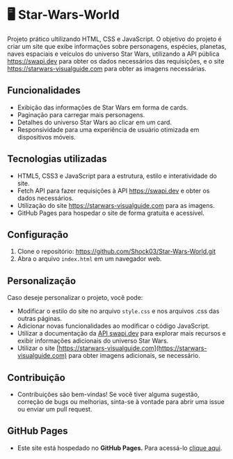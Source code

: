 # 🖥️ Star-Wars-World
Projeto prático ultilizando HTML, CSS e JavaScript. O objetivo do projeto é criar um site que exibe informações sobre personagens, espécies, planetas, naves espaciais e veículos do universo Star Wars, utilizando a API pública https://swapi.dev para obter os dados necessários das requisições, e o site https://starwars-visualguide.com para obter as imagens necessárias.

## Funcionalidades

- Exibição das informações de Star Wars em forma de cards.
- Paginação para carregar mais personagens.
- Detalhes do universo Star Wars ao clicar em um card.
- Responsividade para uma experiência de usuário otimizada em dispositivos móveis.

## Tecnologias utilizadas

- HTML5, CSS3 e JavaScript para a estrutura, estilo e interatividade do site.
- Fetch API para fazer requisições à API https://swapi.dev e obter os dados necessários.
- Utilização do site https://starwars-visualguide.com para as imagens.
- GitHub Pages para hospedar o site de forma gratuita e acessível.

## Configuração

1. Clone o repositório: https://github.com/Shock03/Star-Wars-World.git
2. Abra o arquivo `index.html` em um navegador web.

## Personalização

Caso deseje personalizar o projeto, você pode:

- Modificar o estilo do site no arquivo `style.css` e nos arquivos .css das outras páginas.
- Adicionar novas funcionalidades ao modificar o código JavaScript.
- Utilizar a documentação da [API swapi.dev](https://swapi.dev/documentation) para explorar mais recursos e exibir informações adicionais do universo Star Wars.
- Utilizar o site [https://starwars-visualguide.com](https://starwars-visualguide.com) para obter imagens adicionais, se necessário.

## Contribuição

- Contribuições são bem-vindas! Se você tiver alguma sugestão, correção de bugs ou melhorias, sinta-se à vontade para abrir uma issue ou enviar um pull request.

## GitHub Pages
- Este site está hospedado no **GitHub Pages.** Para acessá-lo [clique aqui](https://shock03.github.io/star-wars-world/).
